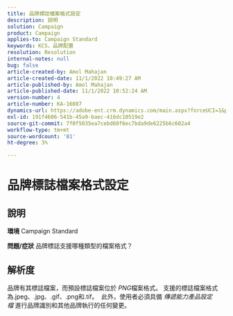 ```yaml
---
title: 品牌標誌檔案格式設定
description: 說明
solution: Campaign
product: Campaign
applies-to: Campaign Standard
keywords: KCS，品牌配置
resolution: Resolution
internal-notes: null
bug: false
article-created-by: Amol Mahajan
article-created-date: 11/1/2022 10:49:27 AM
article-published-by: Amol Mahajan
article-published-date: 11/1/2022 10:52:24 AM
version-number: 4
article-number: KA-16087
dynamics-url: https://adobe-ent.crm.dynamics.com/main.aspx?forceUCI=1&pagetype=entityrecord&etn=knowledgearticle&id=37eab4d6-d259-ed11-9561-6045bd006a22
exl-id: 191f4606-541b-45a9-baec-416dc10519e2
source-git-commit: 7f0f5035ea7cebd60f6ec7bda9de6225b6c602a4
workflow-type: tm+mt
source-wordcount: '81'
ht-degree: 3%

---
```


# 品牌標誌檔案格式設定

## 說明

<b>環境</b>
Campaign Standard


<b>問題/症狀</b>
品牌標誌支援哪種類型的檔案格式？


## 解析度


品牌有其標誌檔案，而預設標誌檔案位於 *PNG*&#x200B;檔案格式。 支援的標誌檔案格式為.jpeg、.jpg、.gif、.png和.tif。  此外，使用者必須具備 *傳遞能力產品設定檔* 進行品牌識別和其他品牌執行的任何變更。
